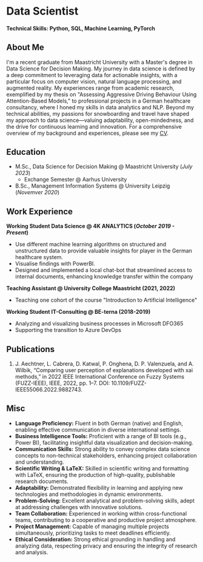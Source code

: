 # Data Scientist

#### Technical Skills: Python, SQL, Machine Learning, PyTorch

## About Me
I'm a recent graduate from Maastricht University with a Master's degree in Data Science for Decision Making. My journey in data science is defined by a deep commitment to leveraging data for actionable insights, with a particular focus on computer vision, natural language processing, and augmented reality. My experiences range from academic research, exemplified by my thesis on "Assessing Aggressive Driving Behaviour Using Attention-Based Models," to professional projects in a German healthcare consultancy, where I honed my skills in data analytics and NLP. Beyond my technical abilities, my passions for snowboarding and travel have shaped my approach to data science—valuing adaptability, open-mindedness, and the drive for continuous learning and innovation. For a comprehensive overview of my background and experiences, please see my [CV](assets/cv/resume.pdf).

## Education
- M.Sc., Data Science for Decision Making @ Maastricht University (_July 2023_)
    - Exchange Semester @ Aarhus University 			        		
- B.Sc., Management Information Systems @ University Leipzig (_Novemver 2020_)

## Work Experience
**Working Student Data Science @ 4K ANALYTICS (_October 2019 - Present_)**
- Use different machine learning algorithms on structured and unstructured data to provide valuable insights for player in the German healthcare system.
- Visualise findings with PowerBI.
- Designed and implemented a local chat-bot that streamlined access to internal documents, enhancing knowledge transfer within the company

**Teaching Assistant @ University College Maastricht (2021, 2022)**
- Teaching one cohort of the course "Introduction to Artificial Intelligence"

**Working Student IT-Consulting @ BE-terna (2018-2019)**
- Analyzing and visualizing business processes in Microsoft DFO365
- Supporting the transition to Azure DevOps

## Publications
1. J. Aechtner, L. Cabrera, D. Katwal, P. Onghena, D. P. Valenzuela, and A. Wilbik, “Comparing user perception of explanations developed with xai methods,” in 2022 IEEE International Conference on Fuzzy Systems (FUZZ-IEEE), IEEE, 2022, pp. 1–7. DOI: 10.1109/FUZZ-IEEE55066.2022.9882743.

## Misc
- **Language Proficiency:** Fluent in both German (native) and English, enabling effective communication in diverse international settings.
- **Business Intelligence Tools:** Proficient with a range of BI tools (e.g., Power BI), facilitating insightful data visualization and decision-making.
- **Communication Skills:** Strong ability to convey complex data science concepts to non-technical stakeholders, enhancing project collaboration and understanding.
- **Scientific Writing & LaTeX:** Skilled in scientific writing and formatting with LaTeX, ensuring the production of high-quality, publishable research documents.
- **Adaptability:** Demonstrated flexibility in learning and applying new technologies and methodologies in dynamic environments.
- **Problem-Solving:** Excellent analytical and problem-solving skills, adept at addressing challenges with innovative solutions.
- **Team Collaboration:** Experienced in working within cross-functional teams, contributing to a cooperative and productive project atmosphere.
- **Project Management:** Capable of managing multiple projects simultaneously, prioritizing tasks to meet deadlines efficiently.
- **Ethical Consideration:** Strong ethical grounding in handling and analyzing data, respecting privacy and ensuring the integrity of research and analysis.
